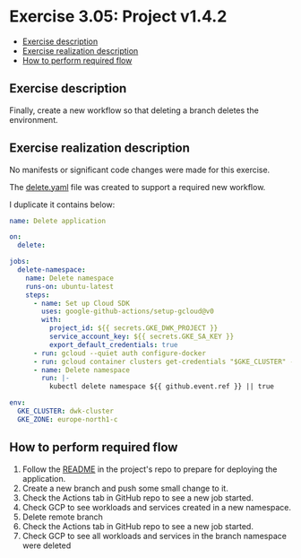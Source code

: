 # Exercise 3.05: Project v1.4.2

<!-- TOC -->
* [Exercise description](#exercise-description)
* [Exercise realization description](#exercise-realization-description)
* [How to perform required flow](#how-to-perform-required-flow)
<!-- TOC -->

## Exercise description

Finally, create a new workflow so that deleting a branch deletes the environment.

## Exercise realization description

No manifests or significant code changes were made for this exercise.

The [delete.yaml](https://github.com/kat-ushka/to-do-project/blob/main/.github/workflows/delete.yaml) file was created to support a required new workflow.

I duplicate it contains below:

```yaml
name: Delete application

on:
  delete:

jobs:
  delete-namespace:
    name: Delete namespace
    runs-on: ubuntu-latest
    steps:
      - name: Set up Cloud SDK
        uses: google-github-actions/setup-gcloud@v0
        with:
          project_id: ${{ secrets.GKE_DWK_PROJECT }}
          service_account_key: ${{ secrets.GKE_SA_KEY }}
          export_default_credentials: true
      - run: gcloud --quiet auth configure-docker
      - run: gcloud container clusters get-credentials "$GKE_CLUSTER" --zone "$GKE_ZONE"
      - name: Delete namespace
        run: |-
          kubectl delete namespace ${{ github.event.ref }} || true

env:
  GKE_CLUSTER: dwk-cluster
  GKE_ZONE: europe-north1-c

```

## How to perform required flow

1. Follow the [README](https://github.com/kat-ushka/to-do-project/blob/main/README.md) in the project's repo to prepare for deploying the application.
2. Create a new branch and push some small change to it.
3. Check the Actions tab in GitHub repo to see a new job started.
4. Check GCP to see workloads and services created in a new namespace.
5. Delete remote branch
6. Check the Actions tab in GitHub repo to see a new job started.
7. Check GCP to see all workloads and services in the branch namespace were deleted
